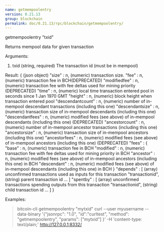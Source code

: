 ```yaml
---
name: getmempoolentry
version: 0.21.13
group: blockchain
permalink: doc/0.21.13/rpc/blockchain/getmempoolentry/
---
```


getmempoolentry "txid"

Returns mempool data for given transaction

Arguments:
1. txid    (string, required) The transaction id (must be in mempool)

Result:
{                           (json object)
    "size" : n,             (numeric) transaction size.
    "fee" : n,              (numeric) transaction fee in BCH(DEPRECATED)
    "modifiedfee" : n,      (numeric) transaction fee with fee deltas used for mining priority (DEPRECATED)
    "time" : n,             (numeric) local time transaction entered pool in seconds since 1 Jan 1970 GMT
    "height" : n,           (numeric) block height when transaction entered pool
    "descendantcount" : n,  (numeric) number of in-mempool descendant transactions (including this one)
    "descendantsize" : n,   (numeric) transaction size of in-mempool descendants (including this one)
    "descendantfees" : n,   (numeric) modified fees (see above) of in-mempool descendants (including this one) (DEPRECATED)
    "ancestorcount" : n,    (numeric) number of in-mempool ancestor transactions (including this one)
    "ancestorsize" : n,     (numeric) transaction size of in-mempool ancestors (including this one)
    "ancestorfees" : n,     (numeric) modified fees (see above) of in-mempool ancestors (including this one) (DEPRECATED)
    "fees" : {
        "base" : n,         (numeric) transaction fee in BCH
        "modified" : n,     (numeric) transaction fee with fee deltas used for mining priority in BCH
        "ancestor" : n,     (numeric) modified fees (see above) of in-mempool ancestors (including this one) in BCH
        "descendant" : n,   (numeric) modified fees (see above) of in-mempool descendants (including this one) in BCH
    }
    "depends" : [           (array) unconfirmed transactions used as inputs for this transaction
        "transactionid",    (string) parent transaction id
       ... ]
    "spentby" : [           (array) unconfirmed transactions spending outputs from this transaction
        "transactionid",    (string) child transaction id
       ... ]
}

Examples:
> bitcoin-cli getmempoolentry "mytxid"
> curl --user myusername --data-binary '{"jsonrpc": "1.0", "id":"curltest", "method": "getmempoolentry", "params": ["mytxid"] }' -H 'content-type: text/plain;' http://127.0.0.1:8332/


